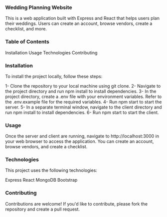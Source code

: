 ### Wedding Planning Website
This is a web application built with Express and React that helps users plan their weddings. Users can create an account, browse vendors, create a checklist, and more.

### Table of Contents
Installation
Usage
Technologies
Contributing



### Installation
To install the project locally, follow these steps:

1- Clone the repository to your local machine using git clone.
2- Navigate to the project directory and run npm install to install dependencies.
3- In the project directory, create a .env file with your environment variables. Refer to the .env.example file for the required variables.
4- Run npm start to start the server.
5- In a separate terminal window, navigate to the client directory and run npm install to install dependencies.
6- Run npm start to start the client.

### Usage
Once the server and client are running, navigate to http://localhost:3000 in your web browser to access the application.  You can create an account, browse vendors, and create a checklist.

### Technologies
This project uses the following technologies:

Express
React
MongoDB
Bootstrap


### Contributing
Contributions are welcome! If you'd like to contribute, please fork the repository and create a pull request.

